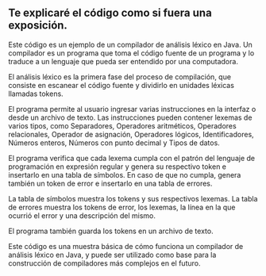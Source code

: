 ## Te explicaré el código como si fuera una exposición.

Este código es un ejemplo de un compilador de análisis léxico en Java. Un compilador es un programa que toma el código fuente de un programa y lo traduce a un lenguaje que pueda ser entendido por una computadora.

El análisis léxico es la primera fase del proceso de compilación, que consiste en escanear el código fuente y dividirlo en unidades léxicas llamadas tokens.

El programa permite al usuario ingresar varias instrucciones en la interfaz o desde un archivo de texto. Las instrucciones pueden contener lexemas de varios tipos, como Separadores, Operadores aritméticos, Operadores relacionales, Operador de asignación, Operadores lógicos, Identificadores, Números enteros, Números con punto decimal y Tipos de datos.

El programa verifica que cada lexema cumpla con el patrón del lenguaje de programación en expresión regular y genera su respectivo token e insertarlo en una tabla de símbolos. En caso de que no cumpla, genera también un token de error e insertarlo en una tabla de errores.

La tabla de símbolos muestra los tokens y sus respectivos lexemas. La tabla de errores muestra los tokens de error, los lexemas, la línea en la que ocurrió el error y una descripción del mismo.

El programa también guarda los tokens en un archivo de texto.

Este código es una muestra básica de cómo funciona un compilador de análisis léxico en Java, y puede ser utilizado como base para la construcción de compiladores más complejos en el futuro.
